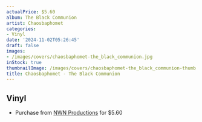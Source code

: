 ```yaml
---
actualPrice: $5.60
album: The Black Communion
artist: Chaosbaphomet
categories:
- Vinyl
date: '2024-11-02T05:26:45'
draft: false
images:
- /images/covers/chaosbaphomet-the_black_communion.jpg
inStock: true
thumbnailImage: /images/covers/chaosbaphomet-the_black_communion-thumb.jpg
title: Chaosbaphomet - The Black Communion
---
```


## Vinyl
* Purchase from [NWN Productions](http://shop.nwnprod.com/index.php?route=product/product&path=76&product_id=26565&sort=pd.name&order=ASC) for $5.60
